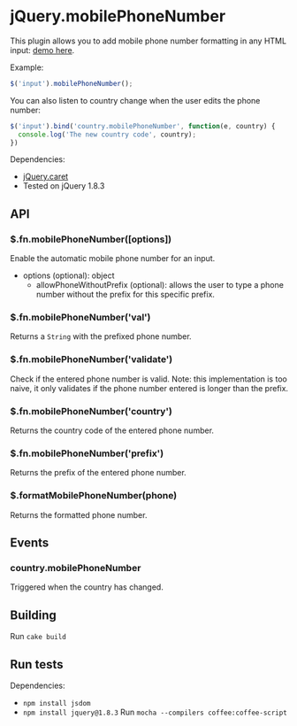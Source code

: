 jQuery.mobilePhoneNumber
========================

This plugin allows you to add mobile phone number formatting in any HTML input: [demo here](http://stripe.github.io/jquery.mobilePhoneNumber/example/).

Example:
``` javascript
$('input').mobilePhoneNumber();
```

You can also listen to country change when the user edits the phone number:
``` javascript
$('input').bind('country.mobilePhoneNumber', function(e, country) {
  console.log('The new country code', country);
})
```

Dependencies:
- [jQuery.caret](http://plugins.jquery.com/caret/)
- Tested on jQuery 1.8.3

## API

### $.fn.mobilePhoneNumber([options])
Enable the automatic mobile phone number for an input.
- options (optional): object
  - allowPhoneWithoutPrefix (optional): allows the user to type a phone number without the prefix for this specific prefix.

### $.fn.mobilePhoneNumber('val')
Returns a `String` with the prefixed phone number.

### $.fn.mobilePhoneNumber('validate')
Check if the entered phone number is valid.
Note: this implementation is too naive, it only validates if the phone number entered is longer than the prefix.

### $.fn.mobilePhoneNumber('country')
Returns the country code of the entered phone number.

### $.fn.mobilePhoneNumber('prefix')
Returns the prefix of the entered phone number.

### $.formatMobilePhoneNumber(phone)
Returns the formatted phone number.

## Events

### country.mobilePhoneNumber
Triggered when the country has changed.

## Building

Run `cake build`

## Run tests

Dependencies:
- `npm install jsdom`
- `npm install jquery@1.8.3`
Run `mocha --compilers coffee:coffee-script`
